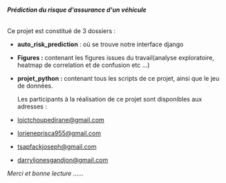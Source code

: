 ###### ***Prédiction du risque d'assurance d'un véhicule***

Ce projet est constitué de 3 dossiers :

* **auto_risk_prediction**  : où se trouve notre interface django
* **Figures :**  contenant les figures issues du travail(analyse exploratoire, heatmap de correlation et de confusion etc ...)
* **projet_python :**  contenant tous les scripts de ce projet, ainsi que le jeu de données.


  Les participants à la réalisation de ce projet sont disponibles aux adresses  :
* loictchoupedirane@gmail.com
* lorieneprisca955@gmail.com
* tsapfackjoseph@gmail.com
* darryljonesgandjon@gmail.com


*Merci et bonne lecture ......*
